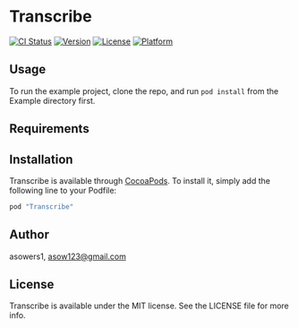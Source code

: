 # Transcribe

[![CI Status](http://img.shields.io/travis/asowers1/Transcribe.svg?style=flat)](https://travis-ci.org/asowers1/Transcribe)
[![Version](https://img.shields.io/cocoapods/v/Transcribe.svg?style=flat)](http://cocoapods.org/pods/Transcribe)
[![License](https://img.shields.io/cocoapods/l/Transcribe.svg?style=flat)](http://cocoapods.org/pods/Transcribe)
[![Platform](https://img.shields.io/cocoapods/p/Transcribe.svg?style=flat)](http://cocoapods.org/pods/Transcribe)

## Usage

To run the example project, clone the repo, and run `pod install` from the Example directory first.

## Requirements

## Installation

Transcribe is available through [CocoaPods](http://cocoapods.org). To install
it, simply add the following line to your Podfile:

```ruby
pod "Transcribe"
```

## Author

asowers1, asow123@gmail.com

## License

Transcribe is available under the MIT license. See the LICENSE file for more info.
